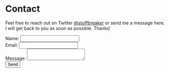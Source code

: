 # Contact

Feel free to reach out on Twitter [@stuffbreaker](https://twitter.com/stuffbreaker) or send me a message here. I will get back to you as soon as possible. Thanks!

<form method="POST" action="https://formspree.io/burton@breakstuff.io">
    <div class="form-group">
        <label for="name">Name:</label>
        <input id="name" type="text" name="name" class="form-control">
    </div>
    <div class="form-group">
        <label for="email">Email:</label>
        <input id="email" name="email" type="email" class="form-control">
    </div>
    <div class="form-group">
        <label for="message">Message:</label>
        <textarea id="message" name="message" class="form-control"></textarea>
    </div>
    <button class="btn btn-primary">Send</button>
</form>